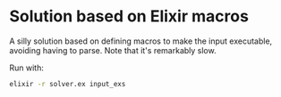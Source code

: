 # Solution based on Elixir macros

A silly solution based on defining macros to make the input
executable, avoiding having to parse. Note that it's remarkably slow.

Run with:

```bash
elixir -r solver.ex input_exs
```

